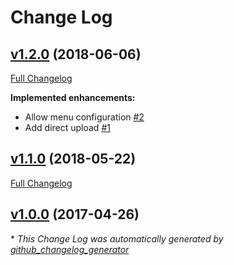 # Change Log

## [v1.2.0](https://github.com/ReaperSoon/WebDir/tree/v1.2.0) (2018-06-06)
[Full Changelog](https://github.com/ReaperSoon/WebDir/compare/v1.1.0...v1.2.0)

**Implemented enhancements:**

- Allow menu configuration [\#2](https://github.com/ReaperSoon/WebDir/issues/2)
- Add direct upload [\#1](https://github.com/ReaperSoon/WebDir/issues/1)

## [v1.1.0](https://github.com/ReaperSoon/WebDir/tree/v1.1.0) (2018-05-22)
[Full Changelog](https://github.com/ReaperSoon/WebDir/compare/v1.0.0...v1.1.0)

## [v1.0.0](https://github.com/ReaperSoon/WebDir/tree/v1.0.0) (2017-04-26)


\* *This Change Log was automatically generated by [github_changelog_generator](https://github.com/skywinder/Github-Changelog-Generator)*